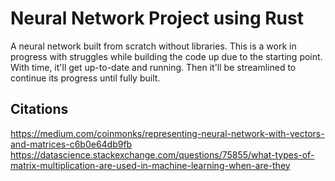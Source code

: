 # Neural Network Project using Rust
A neural network built from scratch without libraries. This is a work in progress with struggles while building the code up due to the starting point. With time, it'll get up-to-date and running. Then it'll be streamlined to continue its progress until fully built.

## Citations

https://medium.com/coinmonks/representing-neural-network-with-vectors-and-matrices-c6b0e64db9fb
https://datascience.stackexchange.com/questions/75855/what-types-of-matrix-multiplication-are-used-in-machine-learning-when-are-they
